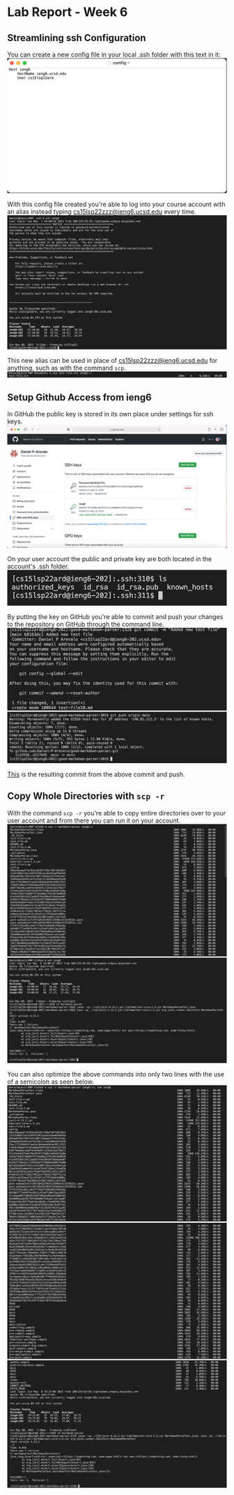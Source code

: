 # Lab Report - Week 6

## Streamlining ssh Configuration

You can create a new config file in your local .ssh folder with this text in it:
![ssh_config](ssh_config.png)

With this config file created you're able to log into your course account with an alias instead typing cs15lsp22zzz@ieng6.ucsd.edu every time.
![alias_login](alias_login.png)

This new alias can be used in place of cs15lsp22zzz@ieng6.ucsd.edu for anything, such as with the command `scp`.
![alias_scp](alias_scp.png)

## Setup Github Access from ieng6

In GitHub the public key is stored in its own place under settings for ssh keys.
![github_key_storage](github_key_storage.png)

On your user account the public and private key are both located in the account's .ssh folder.
![key_storage](key_storage.png)

By putting the key on GitHub you're able to commit and push your changes to the repository on GitHub through the command line.
![git_commit](git_commit.png)
![git_push](git_push.png)

[This](https://github.com/Daniel-P-Arevalo/good-markdown-parser/commit/b8163dce27e3a8b55614507a54c7d8a9e882d609) is the resulting commit from the above commit and push.

## Copy Whole Directories with `scp -r`

With the command `scp -r` you're able to copy entire directories over to your user account and from there you can run it on your account.
![copy_directory](copy_directory.png)
![copy_directory_run](copy_directory_run.png)

You can also optimize the above commands into only two lines with the use of a semicolon as seen below.
![copy_directory_optimized_1](copy_directory_optimized_1.png)
![copy_directory_optimized_2](copy_directory_optimized_2.png)
![copy_directory_optimized_3](copy_directory_optimized_3.png)
